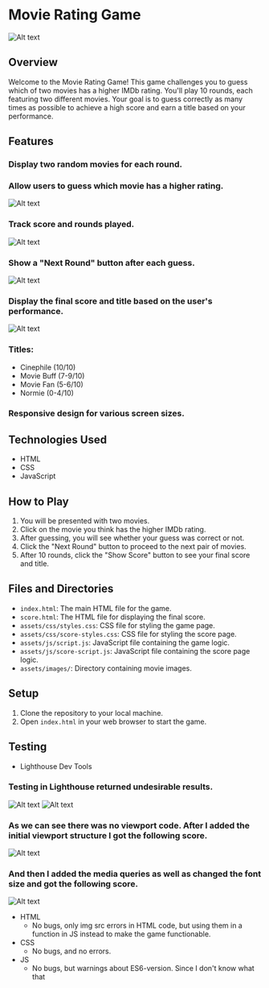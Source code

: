 # Movie Rating Game

![Alt text](assets/ReadMe.images/Responsiveness.png)

## Overview

Welcome to the Movie Rating Game! This game challenges you to guess which of two movies has a higher IMDb rating. You'll play 10 rounds, each featuring two different movies. Your goal is to guess correctly as many times as possible to achieve a high score and earn a title based on your performance.

## Features

### Display two random movies for each round.
### Allow users to guess which movie has a higher rating.
![Alt text](assets/ReadMe.images/display-movies.png)

### Track score and rounds played.
![Alt text](assets/ReadMe.images/round-counter.png)

### Show a "Next Round" button after each guess.
![Alt text](assets/ReadMe.images/next-round.png)

### Display the final score and title based on the user's performance.
![Alt text](assets/ReadMe.images/score-and-titel.png)

### Titles: 
  - Cinephile (10/10)
  - Movie Buff (7-9/10)
  - Movie Fan (5-6/10)
  - Normie (0-4/10)

### Responsive design for various screen sizes.

## Technologies Used

- HTML
- CSS
- JavaScript

## How to Play

1. You will be presented with two movies.
2. Click on the movie you think has the higher IMDb rating.
3. After guessing, you will see whether your guess was correct or not.
4. Click the "Next Round" button to proceed to the next pair of movies.
5. After 10 rounds, click the "Show Score" button to see your final score and title.

## Files and Directories

- `index.html`: The main HTML file for the game.
- `score.html`: The HTML file for displaying the final score.
- `assets/css/styles.css`: CSS file for styling the game page.
- `assets/css/score-styles.css`: CSS file for styling the score page.
- `assets/js/script.js`: JavaScript file containing the game logic.
- `assets/js/score-script.js`: JavaScript file containing the score page logic.
- `assets/images/`: Directory containing movie images.

## Setup

1. Clone the repository to your local machine.
2. Open `index.html` in your web browser to start the game.

## Testing

- Lighthouse Dev Tools

### Testing in Lighthouse returned undesirable results.

![Alt text](assets/ReadMe.images/first-score.png)
![Alt text](assets/ReadMe.images/viewport-fail.png)

### As we can see there was no viewport code. After I added the initial viewport structure I got the following score.

![Alt text](assets//ReadMe.images/second-score.png)

### And then I added the media queries as well as changed the font size and got the following score.

![Alt text](assets/ReadMe.images/third-score.png)

- HTML 
   - No bugs, only img src errors in HTML code, but using them in a function in JS instead to make the game functionable.
- CSS
   - No bugs, and no errors.
- JS
   - No bugs, but warnings about ES6-version. Since I don't know what that 





